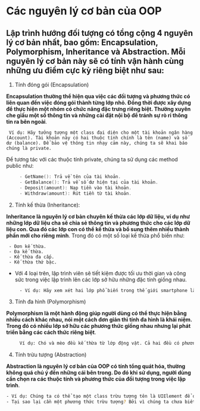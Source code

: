 # Các nguyên lý cơ bản của OOP

## Lập trình hướng đối tượng có tổng cộng 4 nguyên lý cơ bản nhất, bao gồm: Encapsulation, Polymorphism, Inheritance và Abstraction. Mỗi nguyên lý cơ bản này sẽ có tính vận hành cùng những ưu điểm cực kỳ riêng biệt như sau:

1. Tính đóng gói (Encapsulation)

**Encapsulation thường thể hiện qua việc các đối tượng và phương thức có liên quan đến việc đóng gói thành từng lớp nhỏ. Đồng thời được xây dựng để thực hiện một nhóm có chức năng đặc trưng riêng biệt. Thường xuyên che giấu một số thông tin và những cài đặt nội bộ để tránh sự rò rỉ thông tin ra bên ngoài**.

     Ví dụ: Hãy tưởng tượng một class đại diện cho một tài khoản ngân hàng (Account). Tài khoản này có hai thuộc tính chính là tên (name) và số dư (balance). Để bảo vệ thông tin nhạy cảm này, chúng ta sẽ khai báo chúng là private.

Để tương tác với các thuộc tính private, chúng ta sử dụng các method public như:

```cpp
     - GetName(): Trả về tên của tài khoản.
     - GetBalance(): Trả về số dư hiện tại của tài khoản.
     - Deposit(amount): Nạp tiền vào tài khoản.
     - Withdraw(amount): Rút tiền từ tài khoản.
```

2. Tính kế thừa (Inheritance):

**Inheritance là nguyên lý cơ bản chuyên kế thừa các lớp dữ liệu, ví dụ như những lớp dữ liệu cha sẽ chia sẻ thông tin và phương thức cho các lớp dữ liệu con. Qua đó các lớp con có thể kế thừa và bổ sung thêm nhiều thành phần mới cho riêng mình**. Trong đó có một số loại kế thừa phổ biến như:

     - Đơn kế thừa.
     - Đa kế thừa.
     - Kế thừa đa cấp.
     - Kế thừa thứ bậc.

- Với 4 loại trên, lập trình viên sẽ tiết kiệm được tối ưu thời gian và công sức trong việc lập trình lên các lớp sở hữu những đặc tính giống nhau.

```bash
     - Ví dụ: Hãy xem xét hai lớp phổ biến trong thế giới smartphone là Android và iPhone. Cả hai đều có những thuộc tính chung như khả năng gọi điện, nhắn tin và chụp hình.Thay vì viết lại các mã này cho từng lớp, chúng ta có thể tạo một lớp cha có tên là Smartphone để chứa các thuộc tính chung này. Sau đó, các lớp Android và iPhone sẽ kế thừa từ lớp Smartphone và chỉ cần định nghĩa những đặc điểm riêng biệt của mình.
```

3. Tính đa hình (Polymorphism)

**Polymorphism là một hành động giúp người dùng có thể thực hiện bằng nhiều cách khác nhau, nói một cách đơn giản thì tính đa hình là khái niệm. Trong đó có nhiều lớp sở hữu các phương thức giống nhau nhưng lại phát triển bằng các cách thức riêng biệt**.

```bash
     Ví dụ: Chó và mèo đều kế thừa từ lớp động vật. Cả hai đều có phương thức kêu. Tuy nhiên, khi gọi phương thức kêu cho từng đối tượng, chúng sẽ ghi đè lại phương thức này và tạo ra những âm thanh khác nhau: chó sẽ kêu “gâu gâu”, mèo sẽ kêu “meo meo”.
```

4. Tính trừu tượng (Abstraction)

**Abstraction là nguyên lý cơ bản của OOP có tính tổng quát hóa, thường không quá chú ý đến những cái bên trong. Do đó khi sử dụng, người dùng cần chọn ra các thuộc tính và phương thức của đối tượng trong việc lập trình**.

```bash
- Ví dụ: Chúng ta có thể tạo một class trừu tượng tên là UIElement để đại diện cho tất cả các thành phần trong giao diện người dùng (UI). Class này sẽ có một phương thức trừu tượng là render() để hiển thị các thành phần này.
- Tại sao lại cần một phương thức trừu tượng? Bởi vì chúng ta chưa biết chính xác loại element nào sẽ được tạo ra (ví dụ: Button, Link, Image). Mỗi loại element sẽ có cách hiển thị khác nhau. Do đó, phương thức render() sẽ được định nghĩa cụ thể trong các class con kế thừa từ UIElement.
```
